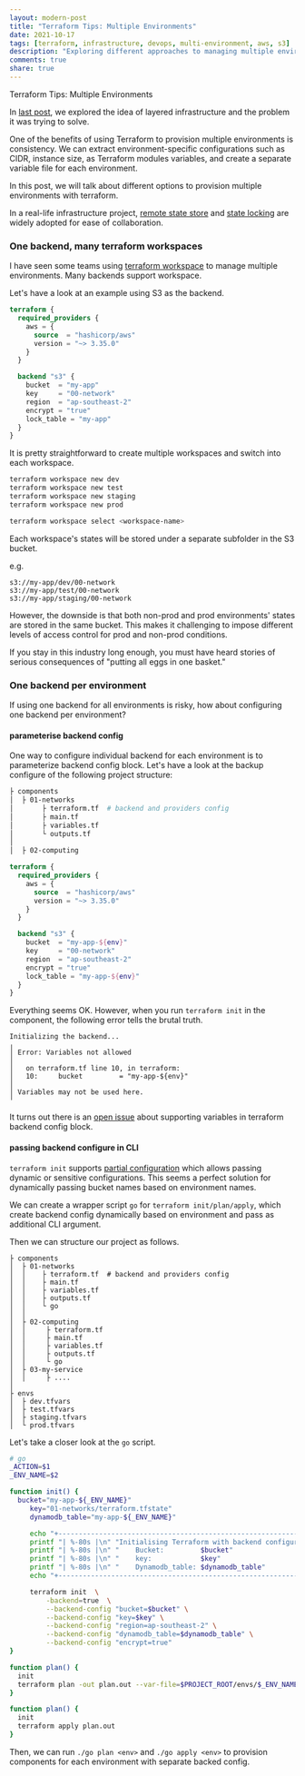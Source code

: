 ```yaml
---
layout: modern-post
title: "Terraform Tips: Multiple Environments"
date: 2021-10-17
tags: [terraform, infrastructure, devops, multi-environment, aws, s3]
description: "Exploring different approaches to managing multiple environments with Terraform, including workspace management and environment-specific backends."
comments: true
share: true
---
```

Terraform Tips: Multiple Environments

In [last post](https://nicholas.ren/2021/10/02/terraform-tips-layered-infrastrucutre.html), we explored the idea of layered infrastructure and the problem
it was trying to solve.

One of the benefits of using Terraform to provision multiple environments is consistency.
We can extract environment-specific configurations such as CIDR, instance size,
as Terraform modules variables,
and create a separate variable file for each environment.

In this post, we will talk about different options to provision
multiple environments with terraform.

In a real-life infrastructure project, [remote state store](https://www.terraform.io/docs/language/state/remote.html)
and [state locking](https://www.terraform.io/docs/language/state/locking.html) are widely adopted for ease of collaboration.


### One backend, many terraform workspaces
I have seen some teams using [terraform workspace](https://www.terraform.io/docs/language/state/workspaces.html) 
to manage multiple environments. Many backends support workspace.

Let's have a look at an example using S3 as the backend.

```tf
terraform {
  required_providers {
    aws = {
      source  = "hashicorp/aws"
      version = "~> 3.35.0"
    }
  }

  backend "s3" {
    bucket  = "my-app"
    key     = "00-network"
    region  = "ap-southeast-2"
    encrypt = "true"
    lock_table = "my-app"
  }
}
```

It is pretty straightforward to create multiple workspaces and switch into each workspace.
```sh
terraform workspace new dev
terraform workspace new test
terraform workspace new staging
terraform workspace new prod

```
```sh
terraform workspace select <workspace-name>
```

Each workspace's states will be stored under a separate subfolder in the S3 bucket.

e.g.
```
s3://my-app/dev/00-network
s3://my-app/test/00-network
s3://my-app/staging/00-network
```

However, the downside is that both non-prod and prod environments' states are
stored in the same bucket. This makes it challenging to impose different levels of access control
for prod and non-prod conditions.

If you stay in this industry long enough, you must
have heard stories of serious consequences of "putting all eggs in one basket."


### One backend per environment
If using one backend for all environments is risky,
how about configuring one backend per environment?

#### parameterise backend config
One way to configure individual backend for each environment is to parameterize 
backend config block. Let's have a look at the backup configure of the following project structure:
```sh
├ components
│  ├ 01-networks
│       ├ terraform.tf  # backend and providers config
│       ├ main.tf
│       ├ variables.tf
│       └ outputs.tf
│
│  ├ 02-computing

```

```tf
terraform {
  required_providers {
    aws = {
      source  = "hashicorp/aws"
      version = "~> 3.35.0"
    }
  }

  backend "s3" {
    bucket  = "my-app-${env}"
    key     = "00-network"
    region  = "ap-southeast-2"
    encrypt = "true"
    lock_table = "my-app-${env}"
  }
}
```
Everything seems OK. However, when you run `terraform init` in the component, the following error tells the brutal truth.
```
Initializing the backend...
╷
│ Error: Variables not allowed
│
│   on terraform.tf line 10, in terraform:
│   10:     bucket         = "my-app-${env}"
│
│ Variables may not be used here.
╵
```
It turns out there is an [open issue](https://github.com/hashicorp/terraform/issues/13022) about supporting variables in terraform backend config block.

#### passing backend configure in CLI
`terraform init` supports [partial configuration](https://www.terraform.io/docs/language/settings/backends/configuration.html#partial-configuration)
which allows passing dynamic or sensitive configurations.
This seems a perfect solution for dynamically passing bucket names based on environment names.

We can create a wrapper script `go` for `terraform init/plan/apply`, which create backend
config dynamically based on environment and pass as additional CLI argument.

Then we can structure our project as follows.
```
├ components
│  ├ 01-networks
│  │    ├ terraform.tf  # backend and providers config
│  │    ├ main.tf
│  │    ├ variables.tf
│  │    ├ outputs.tf
│  │    └ go
│  │
│  ├ 02-computing
│  │     ├ terraform.tf
│  │     ├ main.tf
│  │     ├ variables.tf
│  │     ├ outputs.tf
│  │     └ go
│  ├ 03-my-service
│  │     ├ ....
│
├ envs
│  ├ dev.tfvars
│  ├ test.tfvars
│  ├ staging.tfvars
│  └ prod.tfvars

```
Let's take a closer look at the `go` script.

```sh
# go
_ACTION=$1
_ENV_NAME=$2

function init() {
  bucket="my-app-${_ENV_NAME}"
     key="01-networks/terraform.tfstate"
     dynamodb_table="my-app-${_ENV_NAME}"

     echo "+----------------------------------------------------------------------------------+"
     printf "| %-80s |\n" "Initialising Terraform with backend configuration:"
     printf "| %-80s |\n" "    Bucket:         $bucket"
     printf "| %-80s |\n" "    key:            $key"
     printf "| %-80s |\n" "    Dynamodb_table: $dynamodb_table"
     echo "+----------------------------------------------------------------------------------+"

     terraform init  \
         -backend=true  \
         --backend-config "bucket=$bucket" \
         --backend-config "key=$key" \
         --backend-config "region=ap-southeast-2" \
         --backend-config "dynamodb_table=$dynamodb_table" \
         --backend-config "encrypt=true"
}

function plan() {
  init
  terraform plan -out plan.out --var-file=$PROJECT_ROOT/envs/$_ENV_NAME.tfvars #use env specific var file
}

function plan() {
  init
  terraform apply plan.out
}
```
Then, we can run `./go plan <env>` and `./go apply <env>` to provision components for each environment with separate
backed config.
